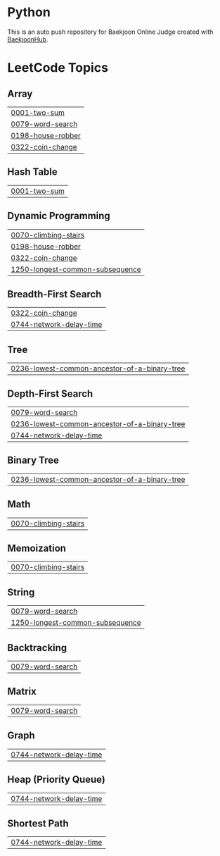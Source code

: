 # Python
This is an auto push repository for Baekjoon Online Judge created with [BaekjoonHub](https://github.com/BaekjoonHub/BaekjoonHub).

<!---LeetCode Topics Start-->
# LeetCode Topics
## Array
|  |
| ------- |
| [0001-two-sum](https://github.com/Heboen/Coding_test_prac/tree/master/0001-two-sum) |
| [0079-word-search](https://github.com/Heboen/Coding_test_prac/tree/master/0079-word-search) |
| [0198-house-robber](https://github.com/Heboen/Coding_test_prac/tree/master/0198-house-robber) |
| [0322-coin-change](https://github.com/Heboen/Coding_test_prac/tree/master/0322-coin-change) |
## Hash Table
|  |
| ------- |
| [0001-two-sum](https://github.com/Heboen/Coding_test_prac/tree/master/0001-two-sum) |
## Dynamic Programming
|  |
| ------- |
| [0070-climbing-stairs](https://github.com/Heboen/Coding_test_prac/tree/master/0070-climbing-stairs) |
| [0198-house-robber](https://github.com/Heboen/Coding_test_prac/tree/master/0198-house-robber) |
| [0322-coin-change](https://github.com/Heboen/Coding_test_prac/tree/master/0322-coin-change) |
| [1250-longest-common-subsequence](https://github.com/Heboen/Coding_test_prac/tree/master/1250-longest-common-subsequence) |
## Breadth-First Search
|  |
| ------- |
| [0322-coin-change](https://github.com/Heboen/Coding_test_prac/tree/master/0322-coin-change) |
| [0744-network-delay-time](https://github.com/Heboen/Coding_test_prac/tree/master/0744-network-delay-time) |
## Tree
|  |
| ------- |
| [0236-lowest-common-ancestor-of-a-binary-tree](https://github.com/Heboen/Coding_test_prac/tree/master/0236-lowest-common-ancestor-of-a-binary-tree) |
## Depth-First Search
|  |
| ------- |
| [0079-word-search](https://github.com/Heboen/Coding_test_prac/tree/master/0079-word-search) |
| [0236-lowest-common-ancestor-of-a-binary-tree](https://github.com/Heboen/Coding_test_prac/tree/master/0236-lowest-common-ancestor-of-a-binary-tree) |
| [0744-network-delay-time](https://github.com/Heboen/Coding_test_prac/tree/master/0744-network-delay-time) |
## Binary Tree
|  |
| ------- |
| [0236-lowest-common-ancestor-of-a-binary-tree](https://github.com/Heboen/Coding_test_prac/tree/master/0236-lowest-common-ancestor-of-a-binary-tree) |
## Math
|  |
| ------- |
| [0070-climbing-stairs](https://github.com/Heboen/Coding_test_prac/tree/master/0070-climbing-stairs) |
## Memoization
|  |
| ------- |
| [0070-climbing-stairs](https://github.com/Heboen/Coding_test_prac/tree/master/0070-climbing-stairs) |
## String
|  |
| ------- |
| [0079-word-search](https://github.com/Heboen/Coding_test_prac/tree/master/0079-word-search) |
| [1250-longest-common-subsequence](https://github.com/Heboen/Coding_test_prac/tree/master/1250-longest-common-subsequence) |
## Backtracking
|  |
| ------- |
| [0079-word-search](https://github.com/Heboen/Coding_test_prac/tree/master/0079-word-search) |
## Matrix
|  |
| ------- |
| [0079-word-search](https://github.com/Heboen/Coding_test_prac/tree/master/0079-word-search) |
## Graph
|  |
| ------- |
| [0744-network-delay-time](https://github.com/Heboen/Coding_test_prac/tree/master/0744-network-delay-time) |
## Heap (Priority Queue)
|  |
| ------- |
| [0744-network-delay-time](https://github.com/Heboen/Coding_test_prac/tree/master/0744-network-delay-time) |
## Shortest Path
|  |
| ------- |
| [0744-network-delay-time](https://github.com/Heboen/Coding_test_prac/tree/master/0744-network-delay-time) |
<!---LeetCode Topics End-->